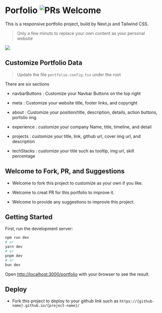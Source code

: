 # Porfolio ![PRs Welcome](https://img.shields.io/badge/PRs-welcome-green.svg)

This is a responsive portfolio project, build by Next.js and Tailwind CSS.

> Only a few minuts to replace your own content as your personal website

[<img src="https://baskvava.github.io/portfolio/portfolio-3.png">](https://baskvava.github.io/portfolio/)

## Customize Portfolio Data

> Update the file `portfolio.config.tsx` under the root

There are six sections

- navbarButtons : Customize your Navbar Buttons on the top right

- meta : Customize your website title, footer links, and copyright

- about : Customize your position/title, description, details, action buttons, porfolio img

- experience : customize your company Name, title, timeline, and detail

- projects : customize your title, link, github url, cover img url, and description

- techStacks : customize your title such as tooltip, img url, skill percentage

## Welcome to Fork, PR, and Suggestions

- Welcome to fork this project to customize as your own if you like.

- Welcome to creat PR for this portfolio to improve it.

- Welcome to provide any suggestions to improvie this project.

## Getting Started

First, run the development server:

```bash
npm run dev
# or
yarn dev
# or
pnpm dev
# or
bun dev
```

Open [http://localhost:3000/portfolio](http://localhost:3000/portfolio) with your browser to see the result.

## Deploy

- Fork this project to deploy to your github link such as
  `https://{github-name}.github.io/{project-name}/`
